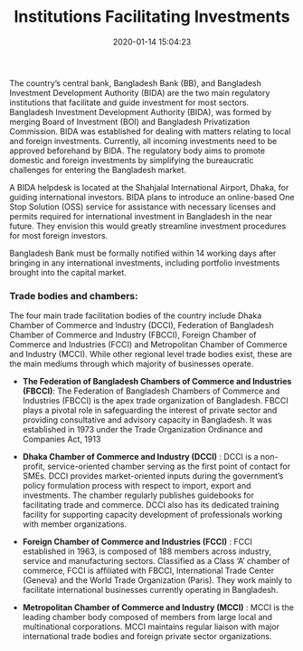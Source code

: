 ﻿---
layout: post
title:  "Institutions Facilitating Investments "
date:   2020-01-14 15:04:23
categories: Business
image: assets/img/1.jpg
---

The country’s central bank, Bangladesh Bank
(BB), and Bangladesh Investment Development
Authority (BIDA) are the two main regulatory
institutions that facilitate and guide investment
for most sectors. Bangladesh Investment Development Authority
(BIDA), was formed by merging Board of
Investment (BOI) and Bangladesh Privatization 
Commission. BIDA was established for dealing
with matters relating to local and foreign
investments. Currently, all incoming investments
need to be approved beforehand by BIDA. The
regulatory body aims to promote domestic and
foreign investments by simplifying the
bureaucratic challenges for entering the
Bangladesh market. 

A BIDA helpdesk is located
at the Shahjalal International Airport, Dhaka, for
guiding international investors. BIDA plans to
introduce an online-based One Stop Solution
(OSS) service for assistance with necessary
licenses and permits required for international
investment in Bangladesh in the near future.
They envision this would greatly streamline
investment procedures for most foreign 
investors.

Bangladesh Bank must be formally notified
within 14 working days after bringing in any
international investments, including portfolio
investments brought into the capital market. 

### Trade bodies and chambers:

The four main trade facilitation bodies of the country include Dhaka Chamber of
Commerce and Industry (DCCI), Federation of Bangladesh Chamber of Commerce and
Industry (FBCCI), Foreign Chamber of Commerce and Industries (FCCI) and Metropolitan
Chamber of Commerce and Industry (MCCI). While other regional level trade bodies exist,
these are the main mediums through which majority of businesses operate. 

- **The Federation of Bangladesh Chambers of
 Commerce and Industries (FBCCI)**: The Federation of Bangladesh Chambers of
Commerce and Industries (FBCCI) is the apex
trade organization of Bangladesh. FBCCI plays a
pivotal role in safeguarding the interest of
private sector and providing consultative and advisory capacity in Bangladesh. It was
established in 1973 under the Trade
Organization Ordinance and Companies Act, 1913

- **Dhaka Chamber of Commerce and Industry (DCCI)** : DCCI is a non-profit, service-oriented chamber
serving as the first point of contact for SMEs.
DCCI provides market-oriented inputs during the
government’s policy formulation process with
respect to import, export and investments. The chamber regularly publishes guidebooks for
facilitating trade and commerce. DCCI also has
its dedicated training facility for supporting
capacity development of professionals working with member organizations.

- **Foreign Chamber of Commerce and Industries (FCCI)** : FCCI established in 1963, is composed of 188
members across industry, service and
manufacturing sectors. Classified as a Class ‘A’
chamber of commerce, FCCI is affiliated with FBCCI, International Trade Center (Geneva) and
the World Trade Organization (Paris). They work
mainly to facilitate international businesses
currently operating in Bangladesh. 

- **Metropolitan Chamber of Commerce and Industry (MCCI)** : MCCI is the leading chamber body composed of
members from large local and multinational
corporations. MCCI maintains regular liaison with major international trade bodies and
foreign private sector organizations.


